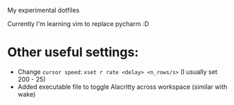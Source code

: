 My experimental dotfiles

Currently I'm learning vim to replace pycharm :D


# Other useful settings:
- Change `cursor speed`: `xset r rate <delay> <n_rows/s>` (I usually set 200 - 25)
- Added executable file to toggle Alacritty across workspace (similar with wake)
